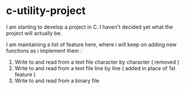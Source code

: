 # c-utility-project
I am starting to develop a project in C.
I haven't decided yet what the project will actually be.

I am maintaining a list of feature here, where i will keep on adding new functions as i implement them :
1. Write to and read from a text file character by character ( removed )
2. Write to and read from a text file line by line ( added in place of 1st feature )
3. Write to and read from a binary file
